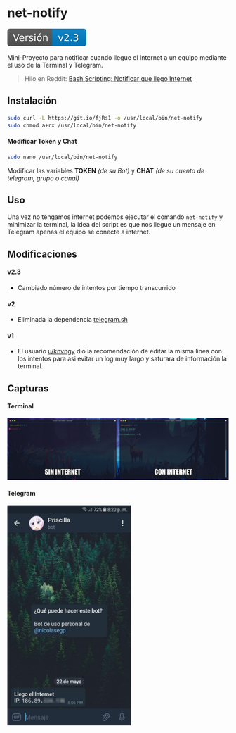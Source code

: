 # net-notify

<img src="https://raw.githubusercontent.com/nicolasegp/net-notify/master/img/v.svg?v=2.3">

Mini-Proyecto para notificar cuando llegue el Internet a un equipo mediante el uso de la Terminal y Telegram.

> Hilo en Reddit: [Bash Scripting: Notificar que llego Internet](https://www.reddit.com/r/vzla/comments/brqio0/bash_scripting_notificar_que_llego_internet/)

## Instalación

```bash
sudo curl -L https://git.io/fjRs1 -o /usr/local/bin/net-notify
sudo chmod a+rx /usr/local/bin/net-notify
```

#### Modificar Token y Chat

```bash
sudo nano /usr/local/bin/net-notify
```

Modificar las variables **TOKEN** _(de su Bot)_ y **CHAT** _(de su cuenta de telegram, grupo o canal)_

## Uso

Una vez no tengamos internet podemos ejecutar el comando `net-notify` y minimizar la terminal, la idea del script es que nos llegue un mensaje en Telegram apenas el equipo se conecte a internet.

## Modificaciones

#### v2.3

* Cambiado número de intentos por tiempo transcurrido

#### v2

* Eliminada la dependencia [telegram.sh](https://github.com/fabianonline/telegram.sh)

#### v1

* El usuario [u/knvngy](https://www.reddit.com/user/knvngy/) dio la recomendación de editar la misma linea con los intentos para asi evitar un log muy largo y saturara de información la terminal.

## Capturas

#### Terminal

<img src="https://raw.githubusercontent.com/nicolasegp/net-notify/master/img/001.png">

#### Telegram

<img src="https://raw.githubusercontent.com/nicolasegp/net-notify/master/img/002.png" height="500">
